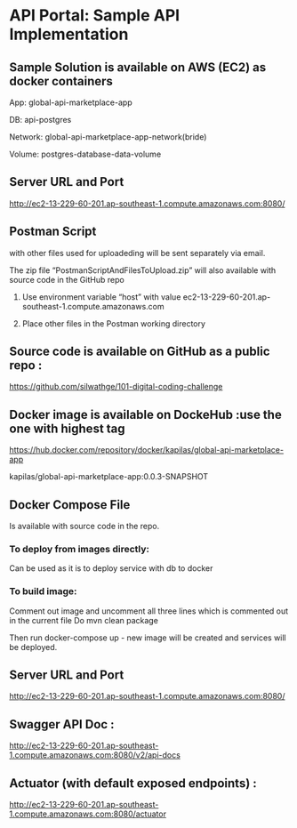 # API Portal: Sample API Implementation

## Sample Solution is available on AWS (EC2) as docker containers


App: global-api-marketplace-app

DB: api-postgres

Network: global-api-marketplace-app-network(bride)

Volume: postgres-database-data-volume


## Server URL and Port

http://ec2-13-229-60-201.ap-southeast-1.compute.amazonaws.com:8080/


## Postman Script 

with other files used for uploadeding will be sent separately via email. 

The zip file “PostmanScriptAndFilesToUpload.zip” will also available with source code in the GitHub repo


 1. Use environment variable 
“host”  with value ec2-13-229-60-201.ap-southeast-1.compute.amazonaws.com

2. Place other files in the Postman working directory




## Source code is available on GitHub as a public repo :

https://github.com/silwathge/101-digital-coding-challenge



## Docker image is available on DockeHub :use the one with highest tag

https://hub.docker.com/repository/docker/kapilas/global-api-marketplace-app


kapilas/global-api-marketplace-app:0.0.3-SNAPSHOT



## Docker Compose File
Is available with source code in the repo.


### To deploy from images directly:

Can be used as it is to deploy service with db to docker


### To build image:
Comment out image and uncomment all three lines which is commented out in the current file
Do  mvn clean package

Then run docker-compose up - new image will be created and services will be deployed.


## Server URL and Port
http://ec2-13-229-60-201.ap-southeast-1.compute.amazonaws.com:8080/


## Swagger API Doc :
http://ec2-13-229-60-201.ap-southeast-1.compute.amazonaws.com:8080/v2/api-docs


## Actuator (with default exposed endpoints)   :

http://ec2-13-229-60-201.ap-southeast-1.compute.amazonaws.com:8080/actuator







